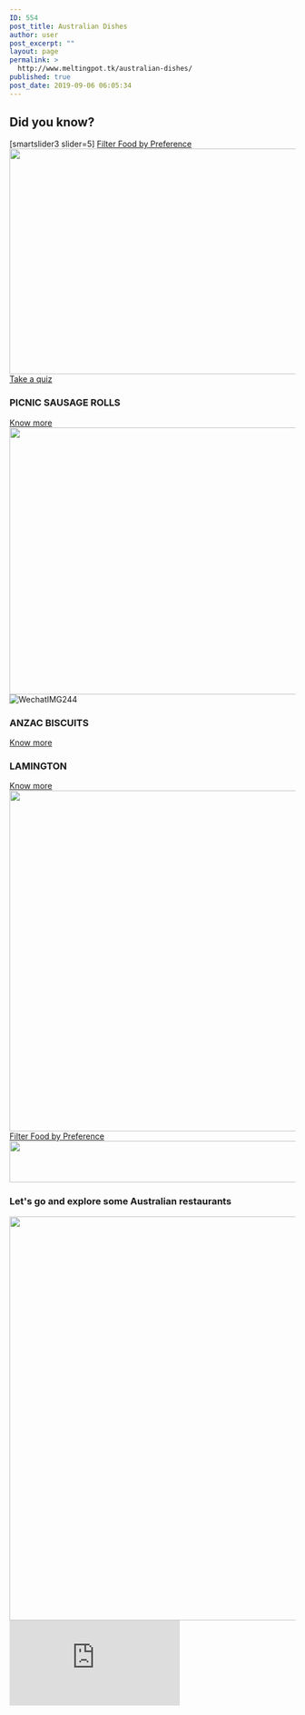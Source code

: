 ```yaml
---
ID: 554
post_title: Australian Dishes
author: user
post_excerpt: ""
layout: page
permalink: >
  http://www.meltingpot.tk/australian-dishes/
published: true
post_date: 2019-09-06 06:05:34
---
```

<h2>Did you know?</h2>		
		[smartslider3 slider=5]		
			<a href="https://www.meltingpot.tk/dish-filter/" role="button">
						Filter Food by Preference
					</a>
			<a href="#dada">
						</a>
										<img width="1024" height="397" src="http://www.meltingpot.tk/wp-content/uploads/2019/10/Untitled-2019-10-13T184451.469-1024x397.png" alt="" srcset="https://www.meltingpot.tk/wp-content/uploads/2019/10/Untitled-2019-10-13T184451.469-1024x397.png 1024w, https://www.meltingpot.tk/wp-content/uploads/2019/10/Untitled-2019-10-13T184451.469-300x116.png 300w, https://www.meltingpot.tk/wp-content/uploads/2019/10/Untitled-2019-10-13T184451.469-768x297.png 768w, https://www.meltingpot.tk/wp-content/uploads/2019/10/Untitled-2019-10-13T184451.469.png 1175w" sizes="(max-width: 1024px) 100vw, 1024px" />											
			<a href="https://meltingpot.tk/food-and-culture-quiz/" role="button">
						Take a quiz
					</a>
			<h3>PICNIC SAUSAGE ROLLS</h3>		
			<a href="https://meltingpot.tk/picnic-sausage-rolls/" role="button">
						Know more
					</a>
										<img width="626" height="470" src="http://www.meltingpot.tk/wp-content/uploads/2019/09/WechatIMG264.jpeg" alt="" srcset="https://www.meltingpot.tk/wp-content/uploads/2019/09/WechatIMG264.jpeg 626w, https://www.meltingpot.tk/wp-content/uploads/2019/09/WechatIMG264-300x225.jpeg 300w" sizes="(max-width: 626px) 100vw, 626px" />											
										<img src="http://www.meltingpot.tk/wp-content/uploads/elementor/thumbs/WechatIMG244-odxpjw2eg9nbcvrg3bhdqzdvmp6aljb1v3q1czb0pk.jpeg" title="WechatIMG244" alt="WechatIMG244" />											
			<h3>ANZAC BISCUITS</h3>		
			<a href="https://meltingpot.tk/anzac-biscuits/" role="button">
						Know more
					</a>
			<h3>LAMINGTON</h3>		
			<a href="https://www.meltingpot.tk/laminton/" role="button">
						Know more
					</a>
										<img width="799" height="600" src="http://www.meltingpot.tk/wp-content/uploads/2019/10/WechatIMG274.jpeg" alt="" srcset="https://www.meltingpot.tk/wp-content/uploads/2019/10/WechatIMG274.jpeg 799w, https://www.meltingpot.tk/wp-content/uploads/2019/10/WechatIMG274-300x225.jpeg 300w, https://www.meltingpot.tk/wp-content/uploads/2019/10/WechatIMG274-768x577.jpeg 768w" sizes="(max-width: 799px) 100vw, 799px" />											
			<a href="#" role="button">
						Filter Food by Preference
					</a>
										<img width="1483" height="73" src="http://www.meltingpot.tk/wp-content/uploads/2019/09/Untitled-47.png" alt="" srcset="https://www.meltingpot.tk/wp-content/uploads/2019/09/Untitled-47.png 1483w, https://www.meltingpot.tk/wp-content/uploads/2019/09/Untitled-47-300x15.png 300w, https://www.meltingpot.tk/wp-content/uploads/2019/09/Untitled-47-768x38.png 768w, https://www.meltingpot.tk/wp-content/uploads/2019/09/Untitled-47-1024x50.png 1024w" sizes="(max-width: 1483px) 100vw, 1483px" />											
			<h3>Let's go and explore some Australian restaurants</h3>		
										<img width="718" height="711" src="http://www.meltingpot.tk/wp-content/uploads/2019/09/Untitled-68.png" alt="" srcset="https://www.meltingpot.tk/wp-content/uploads/2019/09/Untitled-68.png 718w, https://www.meltingpot.tk/wp-content/uploads/2019/09/Untitled-68-150x150.png 150w, https://www.meltingpot.tk/wp-content/uploads/2019/09/Untitled-68-300x297.png 300w" sizes="(max-width: 718px) 100vw, 718px" />											
			<iframe frameborder="0" scrolling="no" marginheight="0" marginwidth="0" src="https://maps.google.com/maps?q=Modern%20Australian%20Restaurants&amp;t=m&amp;z=10&amp;output=embed&amp;iwloc=near" aria-label="Modern Australian Restaurants"></iframe>